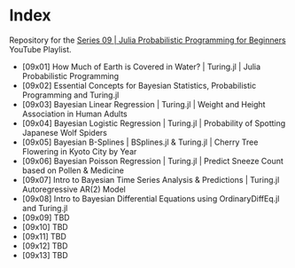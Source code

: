 # Index

Repository for the [Series 09 | Julia Probabilistic Programming for Beginners](https://www.youtube.com/watch?v=zU30QOsShls&list=PLhQ2JMBcfAsgU7kZ-Ee_SDrjhJIehICmR) YouTube Playlist.

* [09x01] How Much of Earth is Covered in Water? | Turing.jl | Julia Probabilistic Programming
* [09x02] Essential Concepts for Bayesian Statistics, Probabilistic Programming and Turing.jl
* [09x03] Bayesian Linear Regression | Turing.jl | Weight and Height Association in Human Adults
* [09x04] Bayesian Logistic Regression | Turing.jl | Probability of Spotting Japanese Wolf Spiders
* [09x05] Bayesian B-Splines | BSplines.jl & Turing.jl | Cherry Tree Flowering in Kyoto City by Year
* [09x06] Bayesian Poisson Regression | Turing.jl | Predict Sneeze Count based on Pollen & Medicine
* [09x07] Intro to Bayesian Time Series Analysis & Predictions | Turing.jl Autoregressive AR(2) Model
* [09x08] Intro to Bayesian Differential Equations using OrdinaryDiffEq.jl and Turing.jl
* [09x09] TBD
* [09x10] TBD
* [09x11] TBD
* [09x12] TBD
* [09x13] TBD
